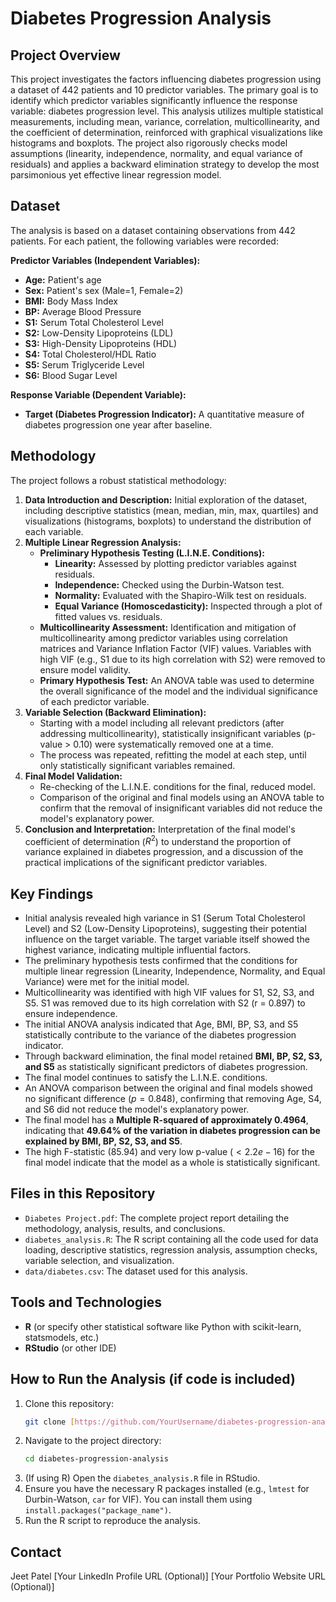 # Diabetes Progression Analysis

## Project Overview

This project investigates the factors influencing diabetes progression using a dataset of 442 patients and 10 predictor variables. The primary goal is to identify which predictor variables significantly influence the response variable: diabetes progression level. This analysis utilizes multiple statistical measurements, including mean, variance, correlation, multicollinearity, and the coefficient of determination, reinforced with graphical visualizations like histograms and boxplots. The project also rigorously checks model assumptions (linearity, independence, normality, and equal variance of residuals) and applies a backward elimination strategy to develop the most parsimonious yet effective linear regression model.

## Dataset

The analysis is based on a dataset containing observations from 442 patients. For each patient, the following variables were recorded:

**Predictor Variables (Independent Variables):**
* **Age:** Patient's age
* **Sex:** Patient's sex (Male=1, Female=2)
* **BMI:** Body Mass Index
* **BP:** Average Blood Pressure
* **S1:** Serum Total Cholesterol Level
* **S2:** Low-Density Lipoproteins (LDL)
* **S3:** High-Density Lipoproteins (HDL)
* **S4:** Total Cholesterol/HDL Ratio
* **S5:** Serum Triglyceride Level
* **S6:** Blood Sugar Level

**Response Variable (Dependent Variable):**
* **Target (Diabetes Progression Indicator):** A quantitative measure of diabetes progression one year after baseline.

## Methodology

The project follows a robust statistical methodology:

1.  **Data Introduction and Description:** Initial exploration of the dataset, including descriptive statistics (mean, median, min, max, quartiles) and visualizations (histograms, boxplots) to understand the distribution of each variable.
2.  **Multiple Linear Regression Analysis:**
    * **Preliminary Hypothesis Testing (L.I.N.E. Conditions):**
        * **Linearity:** Assessed by plotting predictor variables against residuals.
        * **Independence:** Checked using the Durbin-Watson test.
        * **Normality:** Evaluated with the Shapiro-Wilk test on residuals.
        * **Equal Variance (Homoscedasticity):** Inspected through a plot of fitted values vs. residuals.
    * **Multicollinearity Assessment:** Identification and mitigation of multicollinearity among predictor variables using correlation matrices and Variance Inflation Factor (VIF) values. Variables with high VIF (e.g., S1 due to its high correlation with S2) were removed to ensure model validity.
    * **Primary Hypothesis Test:** An ANOVA table was used to determine the overall significance of the model and the individual significance of each predictor variable.
3.  **Variable Selection (Backward Elimination):**
    * Starting with a model including all relevant predictors (after addressing multicollinearity), statistically insignificant variables (p-value > 0.10) were systematically removed one at a time.
    * The process was repeated, refitting the model at each step, until only statistically significant variables remained.
4.  **Final Model Validation:**
    * Re-checking of the L.I.N.E. conditions for the final, reduced model.
    * Comparison of the original and final models using an ANOVA table to confirm that the removal of insignificant variables did not reduce the model's explanatory power.
5.  **Conclusion and Interpretation:** Interpretation of the final model's coefficient of determination ($R^2$) to understand the proportion of variance explained in diabetes progression, and a discussion of the practical implications of the significant predictor variables.

## Key Findings

* Initial analysis revealed high variance in S1 (Serum Total Cholesterol Level) and S2 (Low-Density Lipoproteins), suggesting their potential influence on the target variable. The target variable itself showed the highest variance, indicating multiple influential factors.
* The preliminary hypothesis tests confirmed that the conditions for multiple linear regression (Linearity, Independence, Normality, and Equal Variance) were met for the initial model.
* Multicollinearity was identified with high VIF values for S1, S2, S3, and S5. S1 was removed due to its high correlation with S2 (r = 0.897) to ensure independence.
* The initial ANOVA analysis indicated that Age, BMI, BP, S3, and S5 statistically contribute to the variance of the diabetes progression indicator.
* Through backward elimination, the final model retained **BMI, BP, S2, S3, and S5** as statistically significant predictors of diabetes progression.
* The final model continues to satisfy the L.I.N.E. conditions.
* An ANOVA comparison between the original and final models showed no significant difference ($p=0.848$), confirming that removing Age, S4, and S6 did not reduce the model's explanatory power.
* The final model has a **Multiple R-squared of approximately 0.4964**, indicating that **49.64% of the variation in diabetes progression can be explained by BMI, BP, S2, S3, and S5**.
* The high F-statistic (85.94) and very low p-value ($< 2.2e-16$) for the final model indicate that the model as a whole is statistically significant.

## Files in this Repository

* `Diabetes Project.pdf`: The complete project report detailing the methodology, analysis, results, and conclusions.
* `diabetes_analysis.R`: The R script containing all the code used for data loading, descriptive statistics, regression analysis, assumption checks, variable selection, and visualization.
* `data/diabetes.csv`:  The dataset used for this analysis.

## Tools and Technologies

* **R** (or specify other statistical software like Python with scikit-learn, statsmodels, etc.)
* **RStudio** (or other IDE)

## How to Run the Analysis (if code is included)

1.  Clone this repository:
    ```bash
    git clone [https://github.com/YourUsername/diabetes-progression-analysis.git](https://github.com/YourUsername/diabetes-progression-analysis.git)
    ```
2.  Navigate to the project directory:
    ```bash
    cd diabetes-progression-analysis
    ```
3.  (If using R) Open the `diabetes_analysis.R` file in RStudio.
4.  Ensure you have the necessary R packages installed (e.g., `lmtest` for Durbin-Watson, `car` for VIF). You can install them using `install.packages("package_name")`.
5.  Run the R script to reproduce the analysis.

## Contact

Jeet Patel
[Your LinkedIn Profile URL (Optional)]
[Your Portfolio Website URL (Optional)]
